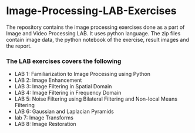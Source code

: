 # Image-Processing-LAB-Exercises
The repository contains the image processing exercises done as a part of Image and Video Processing LAB. 
It uses python language. The zip files contain image data, the python notebook of the exercise, result images and the report.
### The LAB exercises covers the following </br>
- LAB 1: Familiarization to Image Processing using Python
- LAB 2: Image Enhancement
- LAB 3: Image Filtering in Spatial Domain
- LAB 4: Image Filtering in Frequency Domain
- LAB 5: Noise Filtering using Bilateral Filtering and Non-local
Means Filtering
- LAB 6: Gaussian and Laplacian Pyramids
- lab 7: Image Transforms
- LAB 8: Image Restoration
